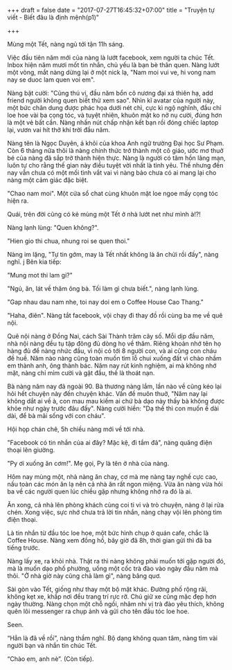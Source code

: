 +++
draft = false
date = "2017-07-27T16:45:32+07:00"
title = "Truyện tự viết - Biết đâu là định mệnh(p1)"

+++

Mùng một Tết, nàng ngủ tới tận 11h sáng.

Việc đầu tiên năm mới của nàng là lướt facebook, xem người ta chúc Tết. Inbox hiện năm mươi mốt tin nhắn, chủ yếu là bạn bè thân quen. Nàng lướt một vòng, mắt nàng dừng lại ở một nick lạ, "Nam moi vui ve, hi vong nam nay se duoc lam quen voi em".

Nàng bật cười: "Cũng thú vị, đầu năm bổn cô nương đại xá thiên hạ, add friend người không quen biết thử xem sao". Nhìn kĩ avatar của người này, một bức chân dung được phác họa dưới nét chì, cực kì ngộ nghĩnh, đầu chỉ loe hoe vài ba cọng tóc, và tuyệt nhiên, khuôn mặt ko nở nụ cười, đúng hơn là một vẻ bất cần. Nàng nhấn nút chấp nhận kết bạn rồi đóng chiếc laptop lại, vươn vai hít thở khí trời đầu năm.

Nàng tên là Ngọc Duyên, á khôi của khoa Anh ngữ trường Đại học Sư Phạm. Còn 6 tháng nữa thôi là nàng chính thức trở thành một cô giáo, ước mơ thuở bé của nàng đã sắp trở thành hiện thực. Nàng là người có tâm hồn lãng mạn, luôn tự cho rằng thế gian này điều tuyệt vời nhất là tình yêu. Thế nhưng đến nay vẫn chưa có một mối tình vắt vai vì nàng bảo chưa có ai mang lại cho nàng một cảm giác đặc biệt.

"Chao nam moi". Một cửa sổ chat cùng khuôn mặt loe ngoe mấy cọng tóc hiện ra.

Quái, trên đời cũng có kẻ mùng một Tết ở nhà lướt net như mình à!?!

Nàng lạnh lùng: "Quen không?".

"Hien gio thi chua, nhung roi se quen thoi."

Nàng im lặng, "Tự tin gớm, may là Tết nhất không là ăn chửi rồi đấy", nàng nghĩ.
j
Bên kia tiếp:

"Mung mot thi lam gi?"

"Ngủ, ăn, lát về thăm ông bà. Tối làm gì chưa biết.", nàng lạnh lùng.

"Gap nhau dau nam nhe, toi nay doi em o Coffee House Cao Thang."

"Haha, điên". Nàng tắt facebook, vội chạy đi thay đồ rồi cùng ba mẹ về quê nội.

Quê nội nàng ở Đồng Nai, cách Sài Thành trăm cây số. Mỗi dịp đầu năm, nhà nội nàng đều tụ tập đông đủ dòng họ về thăm. Riêng khoản nhớ tên họ hàng đủ để nàng nhức đầu, vì nội có tới 8 người con, và ai cũng con cháu đề huề. Năm nào nàng cũng toàn muốn tìm lỗ chui xuống đất vì chào nhầm em thành anh, ông thành bác. Năm nay rút kinh nghiệm, ai mà không nhớ mặt, nàng chỉ mỉm cười và gật đầu, thế là thoát nạn.

Bà nàng năm nay đã ngoài 90. Bà thương nàng lắm, lần nào về cũng kéo lại hỏi hết chuyện này đến chuyện khác. Vấn đề muôn thuở, "Năm nay lại không dắt ai về à, con mau mau kiếm ai chứ bà dạo này thấy bà không được khỏe như ngày trước đâu đấy". Nàng cười hiền: "Dạ thế thì con muốn ế dài dài, để bà mãi sống với con cháu".

Hội họp chán chê, 5h chiều nàng mới về tới nhà.

"Facebook có tin nhắn của ai đây? Mặc kệ, đi tắm đã", nàng quăng điện thoại lên giường.

"Py ơi xuống ăn cơm!". Mẹ gọi, Py là tên ở nhà của nàng.

Hôm nay mùng một, nhà nàng ăn chay, cơ mà mẹ nàng tay nghề cực cao, nấu toàn các món ăn lạ nên cả nhà ăn rất ngon miệng. Vừa ăn nàng vừa hỏi ba về các người quen lúc chiều gặp nhưng không nhớ ra đó là ai.

Ăn xong, cả nhà lên phòng khách cùng coi ti vi và trò chuyện, nàng ở lại rửa chén. Xong việc, sực nhớ chưa trả lời tin nhắn, nàng chạy vội lên phòng tìm điện thoại.

Là tin nhắn từ đầu tóc loe hoe, một bức hình chụp ở quán cafe, chắc là Coffee House. Nàng xem đồng hồ, bây giờ đã 8h, thời gian gửi thì đã ba tiếng trước.

Nàng lấy xe, ra khỏi nhà. Thật ra thì nàng không phải muốn tới gặp người đó, mà là muốn dạo phố phường, uống một cốc trà đào vào ngày đầu năm mà thôi. "Ở nhà giờ này cũng chả làm gì", nàng bâng quơ.

Sài gòn vào Tết, giống như thay một bộ mặt khác. Đường phố rộng rãi, không kẹt xe, khắp nơi đều trang trí rực rỡ. Chú giữ xe cũng mặc đẹp hơn ngày thường. Nàng chọn một chỗ ngồi, nhâm nhi vị trà đào yêu thích, không quên lôi messenger ra chụp ảnh và gửi cho tên đầu tóc loe hoe.

Seen.

“Hẳn là đã về rồi”, nàng thầm nghĩ. Bộ dạng không quan tâm, nàng tìm vài người bạn và nhắn tin chúc Tết.

“Chào em, anh nè”.
(Còn tiếp).
